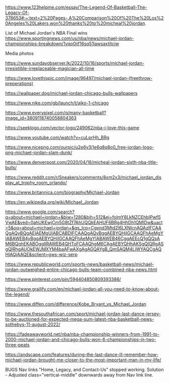 
https://www.123helpme.com/essay/The-Legend-Of-Basketball-The-Legacy-Of-378653#:~:text=2%20Pages-,A%20Comparison%20Of%20The%20Los%20Angeles%20Lakers,won%20thanks%20to%20micheal%20jordan.

List of Michael Jordan's NBA Final wins
https://www.sportingnews.com/us/nba/news/michael-jordan-championships-breakdown/1vqo0iif16sq51lawsaxtitciw


Media photos

https://www.sundayobserver.lk/2022/10/16/sports/michael-jordan-irresistible-irreplaceable-magician-all-time

https://www.lovethispic.com/image/96497/michael-jordan-(freethrow-preperations)

https://wallpaper.dog/michael-jordan-chicago-bulls-wallpapers

https://www.nike.com/gb/launch/t/ajko-1-chicago

https://www.everypixel.com/q/many-basketball?image_id=3809118740058804363

https://seeklogo.com/vector-logo/249062/nba-i-love-this-game

https://www.youtube.com/watch?v=cuLprHh_BRg

https://www.nicepng.com/ourpic/u2e6y3i1e6q8q8o0_free-jordan-logo-png-michael-jordan-slam-dunk/

https://www.denverpost.com/2020/04/16/micheal-jordan-sixth-nba-title-bulls/

https://www.reddit.com/r/Sneakers/comments/8xm2x3/michael_jordan_display_at_trophy_room_orlando/

https://www.britannica.com/biography/Michael-Jordan

https://en.wikipedia.org/wiki/Michael_Jordan

https://www.google.com/search?q=about+michael+jordan+&biw=1280&bih=512&ei=folmY8LkNZCEhbIPwfSVwAE&ved=0ahUKEwjCm5G8tZf7AhUQQkEAHUF6BRg4HhDh1QMIDw&uact=5&oq=about+michael+jordan+&gs_lcp=Cgxnd3Mtd2l6LXNlcnAQAzIFCAAQgAQyBQgAEIAEMgUIABCABDIFCAAQgAQyBggAEBYQHjIGCAAQFhAeMgYIABAWEB4yBggAEBYQHjIGCAAQFhAeMgYIABAWEB46CggAEEcQ1gQQsAM6BQghEKABOggIIRAWEB4QHToFCAAQhgM6CAgAEBYQHhAKSgQIQRgASgQIRhgAUOkEWJMXYM4baAFwAXgAgAGQAYgB_QmSAQM4LjWYAQCgAQHIAQjAAQE&sclient=gws-wiz-serp

https://www.republicworld.com/sports-news/basketball-news/michael-jordan-outweighed-entire-chicago-bulls-team-combined-nba-news.html

https://www.pinterest.com/pin/594404850809393386/

https://www.grailify.com/en/michael-jordan-all-you-need-to-know-about-the-legend/

https://www.diffen.com/difference/Kobe_Bryant_vs_Michael_Jordan

https://www.thesouthafrican.com/sport/michael-jordan-last-dance-jersey-to-be-auctioned-for-expected-mega-sum-latest-nba-basketball-news-sothebys-11-august-2022/

https://fadeawayworld.net/nba/nba-championship-winners-from-1991-to-2000-michael-jordan-and-chicago-bulls-won-6-championships-in-two-three-peats

https://andscape.com/features/during-the-last-dance-ill-remember-how-michael-jordan-brought-me-closer-to-the-most-important-man-in-my-life/

BUGS
Nav links "Home, Legacy, and Contact-Us" stopped working. Solution - Adjusted class="vertical-middle" downwards away from Nav link line. 